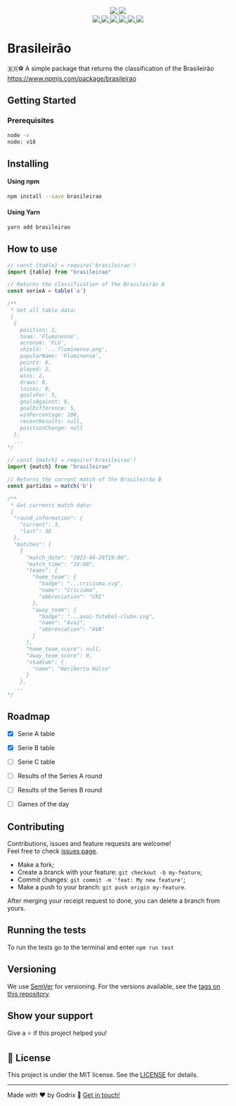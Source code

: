 <p align="center">
  <a href="https://github.com/godrix/brasileirao/actions">
    <img src="https://img.shields.io/github/actions/workflow/status/godrix/brasileirao/publish.yml"/>
  </a>
  <a href="https://github.com/godrix/brasileirao">
    <img src="https://img.shields.io/github/license/godrix/brasileirao?style=flat"/>
  </a><br/>
  <a href="https://img.shields.io/npm/v/brasileirao">
    <img src="https://img.shields.io/npm/v/brasileirao"/>
  </a>
  <a href="https://img.shields.io/npm/l/brasileirao">
    <img src="https://img.shields.io/npm/l/brasileirao"/>
  </a>
  <a href="https://img.shields.io/npm/dw/brasileirao">
    <img src="https://img.shields.io/npm/dw/brasileirao"/>
  </a>
  <a href="https://github.com/semantic-release/semantic-release?style=flat-square">
    <img src="https://img.shields.io/badge/%20%20%F0%9F%93%A6%F0%9F%9A%80-semantic--release-e10079.svg"/>
  </a>
  <a href="http://commitizen.github.io/cz-cli">
    <img src="https://img.shields.io/badge/commitizen-friendly-brightgreen.svg"/>
  </a>
  <a href="https://img.shields.io/codecov/c/github/godrix/brasileirao">
    <img src="https://img.shields.io/codecov/c/github/godrix/brasileirao"/>
  </a>
</p>

# Brasileirão
 🇧🇷⚽ A simple package that returns the classification of the Brasileirão
 https://www.npmjs.com/package/brasileirao


## Getting Started

### Prerequisites

```sh
node -v
node: v18
```

## Installing

#### Using npm
```sh
npm install --save brasileirao
```

#### Using Yarn
```sh
yarn add brasileirao
```

## How to use

```js
// const {table} = require('brasileirao')
import {table} from "brasileirao"

// Returns the classification of the Brasileirão A
const serieA = table('a')

/**
 * Get all table data:
 [
  {
    position: 1,
    team: 'Fluminense',
    acronym: 'FLU',
    shield: '...fluminense.png',
    popularName: 'Fluminense',
    points: 6,
    played: 2,
    wins: 2,
    draws: 0,
    losses: 0,
    goalsFor: 5,
    goalsAgainst: 0,
    goalDifference: 5,
    winPercentage: 100,
    recentResults: null,
    positionChange: null
  },
  ...
*/

```


```js
// const {match} = require('brasileirao')
import {match} from "brasileirao"

// Returns the current match of the Brasileirão B
const partidas = match('b')

/**
 * Get currents match data:
 {
  "round_information": {
    "current": 3,
    "last": 38
  },
  "matches": [
    {
      "match_date": "2023-04-28T19:00",
      "match_time": "19:00",
      "teams": {
        "home_team": {
          "badge": "...criciuma.svg",
          "name": "Criciúma",
          "abbreviation": "CRI"
        },
        "away_team": {
          "badge": "...avai-futebol-clube.svg",
          "name": "Avaí",
          "abbreviation": "AVA"
        }
      },
      "home_team_score": null,
      "away_team_score": 0,
      "stadium": {
        "name": "Heriberto Hülse"
      }
    },
  ...
*/

```
## Roadmap

  - [x] Serie A table
  - [x] Serie B table
  - [ ] Serie C table
  - [ ] Results of the Series A round
  - [ ] Results of the Series B round
  - [ ] Games of the day


## Contributing

Contributions, issues and feature requests are welcome!<br />Feel free to check [issues page](https://github.com/godrix/brasileirao/issues).
- Make a fork;
- Create a branck with your feature: `git checkout -b my-feature`;
- Commit changes: `git commit -m 'feat: My new feature'`;
- Make a push to your branch: `git push origin my-feature`.

After merging your receipt request to done, you can delete a branch from yours.

## Running the tests

To run the tests go to the terminal and enter `npm run test`

## Versioning

We use [SemVer](http://semver.org/) for versioning. For the versions available, see the [tags on this repository](https://github.com/godrix/brasileirao/tags).

## Show your support

Give a ⭐️ if this project helped you!

## :memo: License

This project is under the MIT license. See the [LICENSE](LICENSE.md) for details.

---

Made with ♥ by Godrix :wave: [Get in touch!](https://www.linkedin.com/in/carlosgodri/)